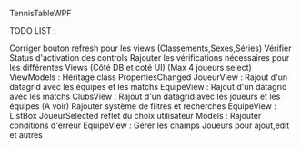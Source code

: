 TennisTableWPF

TODO LIST :

Corriger bouton refresh pour les views (Classements,Sexes,Séries)
Vérifier Status d'activation des controls
Rajouter les vérifications nécessaires pour les différentes Views (Côté DB et coté UI) (Max 4 joueurs select)
ViewModels : Héritage class PropertiesChanged
JoueurView : Rajout d'un datagrid avec les équipes et les matchs
EquipeView : Rajout d'un datagrid avec les matchs
ClubsView : Rajout d'un datagrid avec les joueurs et les équipes (A voir)
Rajouter système de filtres et recherches
EquipeView : ListBox JoueurSelected reflet du choix utilisateur
Models : Rajouter conditions d'erreur
EquipeView : Gérer les champs Joueurs pour ajout,edit et autres